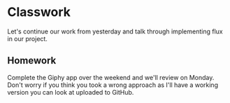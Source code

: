 # Classwork

Let's continue our work from yesterday and talk through implementing flux in our project.

## Homework

Complete the Giphy app over the weekend and we'll review on Monday. Don't worry if you think you took a wrong approach as I'll have a working version you can look at uploaded to GitHub.
